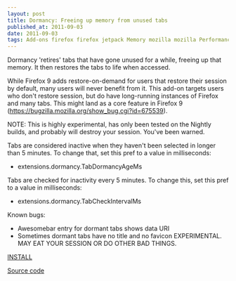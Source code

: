 ```yaml
---
layout: post
title: Dormancy: Freeing up memory from unused tabs
published_at: 2011-09-03
date: 2011-09-03
tags: Add-ons firefox firefox jetpack Memory mozilla mozilla Performance
---
```


Dormancy 'retires' tabs that have gone unused for a while, freeing up that memory. It then restores the tabs to life when accessed.

While Firefox 9 adds restore-on-demand for users that restore their session by default, many users will never benefit from it. This add-on targets users who don't restore session, but do have long-running instances of Firefox and many tabs. This might land as a core feature in Firefox 9 (https://bugzilla.mozilla.org/show_bug.cgi?id=675539).

NOTE: This is highly experimental, has only been tested on the Nightly builds, and probably will destroy your session. You've been warned.

Tabs are considered inactive when they haven't been selected in longer than 5 minutes. To change that, set this pref to a value in milliseconds:

* extensions.dormancy.TabDormancyAgeMs

Tabs are checked for inactivity every 5 minutes. To change this, set this pref to a value in milliseconds:

* extensions.dormancy.TabCheckIntervalMs

Known bugs:

*   Awesomebar entry for dormant tabs shows data URI
*   Sometimes dormant tabs have no title and no favicon
EXPERIMENTAL. MAY EAT YOUR SESSION OR DO OTHER BAD THINGS.

[INSTALL](http://j.mp/oW3xQN)

[Source code](http://j.mp/n82njh)
